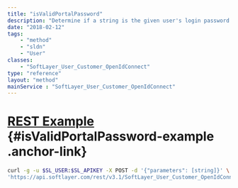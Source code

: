 ```yaml
---
title: "isValidPortalPassword"
description: "Determine if a string is the given user's login password to the SoftLayer customer portal. "
date: "2018-02-12"
tags:
    - "method"
    - "sldn"
    - "User"
classes:
    - "SoftLayer_User_Customer_OpenIdConnect"
type: "reference"
layout: "method"
mainService : "SoftLayer_User_Customer_OpenIdConnect"
---
```


# [REST Example](#isValidPortalPassword-example) <a href="/article/rest/"><i class="fas fa-question"></i></a> {#isValidPortalPassword-example .anchor-link} 
```bash
curl -g -u $SL_USER:$SL_APIKEY -X POST -d '{"parameters": [string]}' \
'https://api.softlayer.com/rest/v3.1/SoftLayer_User_Customer_OpenIdConnect/{SoftLayer_User_Customer_OpenIdConnectID}/isValidPortalPassword'
```
